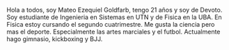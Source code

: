 Hola a todos, soy Mateo Ezequiel Goldfarb, tengo 21 años y soy de Devoto. Soy estudiante de Ingenieria en Sistemas en UTN y de Fisica en la UBA. En Fisica estoy cursando el segundo cuatrimestre. Me gusta la ciencia pero mas el deporte. Especialmente las artes marciales y el futbol. Actualmente hago gimnasio, kickboxing y BJJ. 

